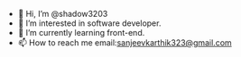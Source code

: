 - 👋 Hi, I’m @shadow3203
- 👀 I’m interested in software developer.
- 🌱 I’m currently learning front-end.
- 📫 How to reach me email:sanjeevkarthik323@gmail.com

<!---
shadow3203/shadow3203 is a ✨ special ✨ repository because its `README.md` (this file) appears on your GitHub profile.
You can click the Preview link to take a look at your changes.
--->
